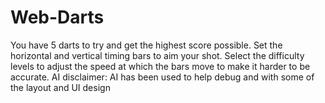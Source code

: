 # Web-Darts
You have 5 darts to try and get the highest score possible. Set the horizontal and vertical timing bars to aim your shot. Select the difficulty levels to adjust the speed at which the bars move to make it harder to be accurate.
AI disclaimer: AI has been used to help debug and with some of the layout and UI design
